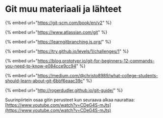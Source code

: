 # Git muu materiaali ja lähteet

{% embed url="https://git-scm.com/book/en/v2" %}

{% embed url="https://www.atlassian.com/git" %}

{% embed url="https://learngitbranching.js.org/" %}

{% embed url="https://try.github.io/levels/1/challenges/1" %}

{% embed url="https://blog.prototypr.io/git-for-beginners-12-commands-you-need-to-know-e084cce9cc94" %}

{% embed url="https://medium.com/@christo8989/what-college-students-should-learn-about-git-6bbf6eaac39c" %}

{% embed url="http://rogerdudler.github.io/git-guide/" %}

Suurinpiirtein osaa gitin perusteet kun seuraava alkaa naurattaa: [https://www.youtube.com/watch?v=CDeG4S-mJts](https://www.youtube.com/watch?v=CDeG4S-mJts)



